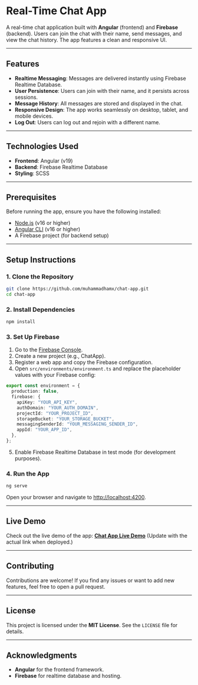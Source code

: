 # Real-Time Chat App

A real-time chat application built with **Angular** (frontend) and **Firebase** (backend). Users can join the chat with their name, send messages, and view the chat history. The app features a clean and responsive UI.

---

## Features

- **Realtime Messaging**: Messages are delivered instantly using Firebase Realtime Database.
- **User Persistence**: Users can join with their name, and it persists across sessions.
- **Message History**: All messages are stored and displayed in the chat.
- **Responsive Design**: The app works seamlessly on desktop, tablet, and mobile devices.
- **Log Out**: Users can log out and rejoin with a different name.

---

## Technologies Used

- **Frontend**: Angular (v19)
- **Backend**: Firebase Realtime Database
- **Styling**: SCSS

---

## Prerequisites

Before running the app, ensure you have the following installed:

- [Node.js](https://nodejs.org/) (v16 or higher)
- [Angular CLI](https://angular.io/cli) (v16 or higher)
- A Firebase project (for backend setup)

---

## Setup Instructions

### 1. Clone the Repository

```bash
git clone https://github.com/muhammadhamx/chat-app.git
cd chat-app
```

### 2. Install Dependencies

```bash
npm install
```

### 3. Set Up Firebase

1. Go to the [Firebase Console](https://console.firebase.google.com/).
2. Create a new project (e.g., ChatApp).
3. Register a web app and copy the Firebase configuration.
4. Open `src/environments/environment.ts` and replace the placeholder values with your Firebase config:

```typescript
export const environment = {
  production: false,
  firebase: {
    apiKey: "YOUR_API_KEY",
    authDomain: "YOUR_AUTH_DOMAIN",
    projectId: "YOUR_PROJECT_ID",
    storageBucket: "YOUR_STORAGE_BUCKET",
    messagingSenderId: "YOUR_MESSAGING_SENDER_ID",
    appId: "YOUR_APP_ID",
  },
};
```

5. Enable Firebase Realtime Database in test mode (for development purposes).

### 4. Run the App

```bash
ng serve
```

Open your browser and navigate to [http://localhost:4200](http://localhost:4200).

---

## Live Demo

Check out the live demo of the app: **[Chat App Live Demo](#)** (Update with the actual link when deployed.)

---

## Contributing

Contributions are welcome! If you find any issues or want to add new features, feel free to open a pull request.

---

## License

This project is licensed under the **MIT License**. See the `LICENSE` file for details.

---

## Acknowledgments

- **Angular** for the frontend framework.
- **Firebase** for realtime database and hosting.

